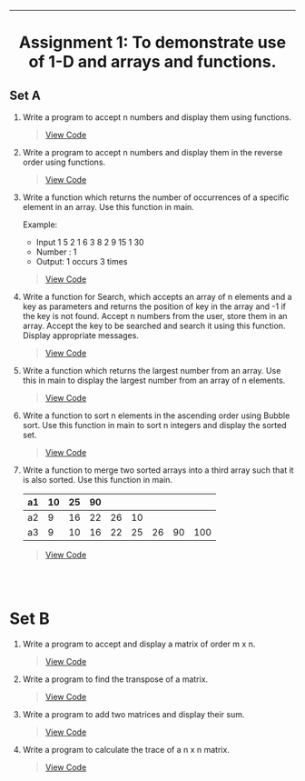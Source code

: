 ***
<h1 align = "center">Assignment 1: To demonstrate use of 1-D and arrays and functions.</h1>

<h2 align = "left">Set A</h2>

1. Write a program to accept n numbers and display them using functions.
    > [View Code](Set-A/Q1.c)
2. Write a program to accept n numbers and display them in the reverse order using functions.
    > [View Code](Set-A/Q2.c)
3. Write a function which returns the number of occurrences of a specific element in an array. Use this function in main.<p>Example:
    - Input 1 5 2 1 6 3 8 2 9 15 1 30
    - Number : 1
    - Output: 1 occurs 3 times
    > [View Code](Set-A/Q3.c)
4. Write a function for Search, which accepts an array of n elements and a key as parameters and returns the position of key in the array and -1 if the key is not found. Accept n numbers from the user, store them in an array. Accept the key to be searched and search it using this function. Display appropriate messages.
    > [View Code](Set-A/Q4.c)
5. Write a function which returns the largest number from an array. Use this in main to display the largest number from an array of n elements.
    > [View Code](Set-A/Q5.c)
6. Write a function to sort n elements in the ascending order using Bubble sort. Use this function in main to sort n integers and display the sorted set.
    > [View Code](Set-A/Q6.c)
7. Write a function to merge two sorted arrays into a third array such that it is also sorted. Use this function in main.

    | a1 | 10 | 25 | 90 |  |  |  |  |  |
    |--|--|--|--|--|--|--|--|--|
    | a2 | 9 | 16 | 22 | 26 | 10 |  |  |  |
    | a3 | 9 | 10 | 16 | 22 | 25 | 26 | 90 | 100 |
    > [View Code](Set-A/Q7.c)


<br>
<br>
<h1 align = "left"></h1>
<h1 align = "left">Set B</h1>

1. Write a program to accept and display a matrix of order m x n.
    > [View Code](Set-B/Q1.c)
2. Write a program to find the transpose of a matrix.
    > [View Code](Set-B/Q2.c)
3. Write a program to add two matrices and display their sum.
    > [View Code](Set-B/Q3.c)
4. Write a program to calculate the trace of a n x n matrix.
    > [View Code](Set-B/Q4.c)